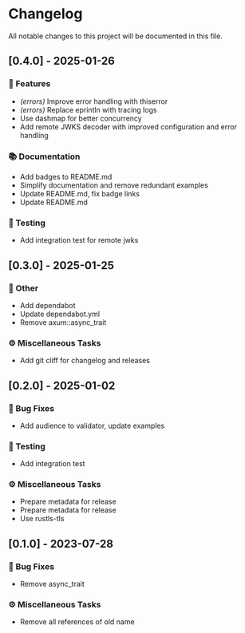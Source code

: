 # Changelog

All notable changes to this project will be documented in this file.

## [0.4.0] - 2025-01-26

### 🚀 Features

- *(errors)* Improve error handling with thiserror
- *(errors)* Replace eprintln with tracing logs
- Use dashmap for better concurrency
- Add remote JWKS decoder with improved configuration and error handling

### 📚 Documentation

- Add badges to README.md
- Simplify documentation and remove redundant examples
- Update README.md, fix badge links
- Update README.md

### 🧪 Testing

- Add integration test for remote jwks

## [0.3.0] - 2025-01-25

### 💼 Other

- Add dependabot
- Update dependabot.yml
- Remove axum::async_trait

### ⚙️ Miscellaneous Tasks

- Add git cliff for changelog and releases

## [0.2.0] - 2025-01-02

### 🐛 Bug Fixes

- Add audience to validator, update examples

### 🧪 Testing

- Add integration test

### ⚙️ Miscellaneous Tasks

- Prepare metadata for release
- Prepare metadata for release
- Use rustls-tls

## [0.1.0] - 2023-07-28

### 🐛 Bug Fixes

- Remove async_trait

### ⚙️ Miscellaneous Tasks

- Remove all references of old name

<!-- generated by git-cliff -->
